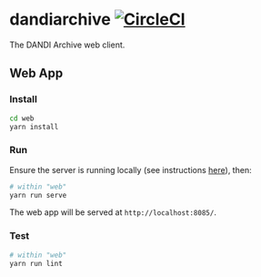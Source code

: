 # dandiarchive [![CircleCI](https://circleci.com/gh/dandi/dandiarchive/tree/master.svg?style=svg)](https://circleci.com/gh/dandi/dandiarchive/tree/master)
The DANDI Archive web client.

## Web App

### Install
```bash
cd web
yarn install
```

### Run
Ensure the server is running locally (see instructions [here](https://github.com/dandi/dandi-api/#dandi-api)), then:
```bash
# within "web"
yarn run serve
```

The web app will be served at `http://localhost:8085/`.

### Test
```bash
# within "web"
yarn run lint
```
